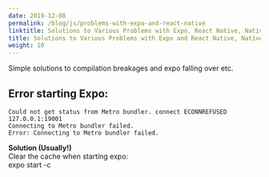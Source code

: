 ```yaml
---
date: 2019-12-08
permalink: /blog/js/problems-with-expo-and-react-native
linktitle: Solutions to Various Problems with Expo, React Native, Native Base etc
title: Solutions to Various Problems with Expo and React Native, Native Base etc
weight: 10
---
```



Simple solutions to compilation breakages and expo falling over etc.

## Error starting Expo:

```
Could not get status from Metro bundler. connect ECONNREFUSED 127.0.0.1:19001
Connecting to Metro bundler failed.
Error: Connecting to Metro bundler failed.
```

**Solution (Usually!)**<br />
Clear the cache when starting expo:<br />
expo start -c  


